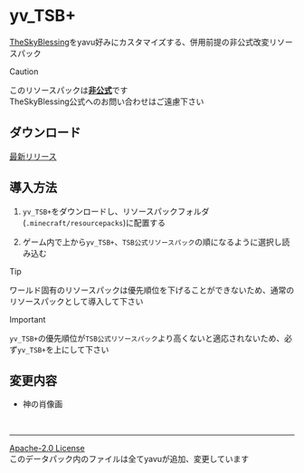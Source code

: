 # yv_TSB+
[TheSkyBlessing](https://github.com/ProjectTSB/TheSkyBlessing)をyavu好みにカスタマイズする、併用前提の非公式改変リソースパック

> [!CAUTION]
> このリソースパックは<ins>**非公式**</ins>です<br>
TheSkyBlessing公式へのお問い合わせはご遠慮下さい

## ダウンロード

[最新リリース](https://github.com/yavu/yv_TSB_plus/releases/latest)

## 導入方法

1. `yv_TSB+`をダウンロードし、リソースパックフォルダ(`.minecraft/resourcepacks`)に配置する

2. ゲーム内で上から`yv_TSB+`、`TSB公式リソースパック`の順になるように選択し読み込む

> [!TIP]
> ワールド固有のリソースパックは優先順位を下げることができないため、通常のリソースパックとして導入して下さい

> [!IMPORTANT]
> `yv_TSB+`の優先順位が`TSB公式リソースパック`より高くないと適応されないため、必ず`yv_TSB+`を上にして下さい

## 変更内容
- 神の肖像画
<br>

---

[Apache-2.0 License](LICENSE)<br>
このデータパック内のファイルは全てyavuが追加、変更しています
